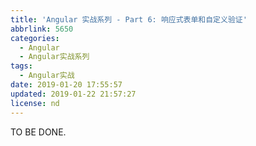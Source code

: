```yaml
---
title: 'Angular 实战系列 - Part 6: 响应式表单和自定义验证'
abbrlink: 5650
categories:
  - Angular
  - Angular实战系列
tags:
  - Angular实战
date: 2019-01-20 17:55:57
updated: 2019-01-22 21:57:27
license: nd
---
```

TO BE DONE.